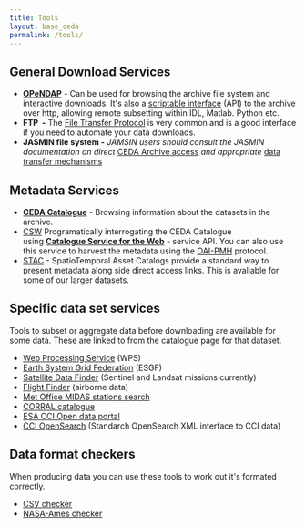 ```yaml
---
title: Tools
layout: base_ceda
permalink: /tools/
---
```


## General Download Services

 - **[OPeNDAP](https://data.ceda.ac.uk)** - Can be used for browsing the archive file system and interactive downloads. It's also a <a href="https://help.ceda.ac.uk/article/4431-ceda-archive-web-download-and-services">scriptable interface</a> (API) to the archive over http, allowing remote subsetting within IDL, Matlab. Python etc.
- **FTP  -** The [File Transfer Protocol](https://help.ceda.ac.uk/article/280-ftp) is very common and is a good interface if you need to automate your data downloads. 
- **JASMIN file system -** _JAMSIN users should consult the JASMIN documentation on direct_ [CEDA Archive access](https://help.jasmin.ac.uk/article/3838-ceda-archive) _and appropriate_ [data transfer mechanisms](https://help.ceda.ac.uk/category/217-data-transfer)

## Metadata Services

- **[CEDA Catalogue](https://catalogue.ceda.ac.uk/)** - Browsing information about the datasets in the archive. 
- [CSW](https://csw.ceda.ac.uk/geonetwork/srv/eng/csw?SERVICE=CSW&VERSION=2.0.2&REQUEST=GetCapabilities) Programatically interrogating the CEDA Catalogue using **[Catalogue Service for the Web](http://www.opengeospatial.org/standards/cat)** - service API. You can also use this service to harvest the metadata using the [OAI-PMH](https://csw.ceda.ac.uk/geonetwork/srv/eng/oaipmh?verb=ListRecords&metadataPrefix=oai_dc) protocol.
- [STAC](https://stac.ceda.ac.uk) - SpatioTemporal Asset Catalogs provide a standard way to present metadata along side direct access links. This is avaliable for some of our larger datasets.  


## Specific data set services

Tools to subset or aggregate data before downloading are available for some data. These are linked to from the catalogue page for that dataset.

- [Web Processing Service](https://ceda-wps-ui.ceda.ac.uk/) (WPS) 
- [Earth System Grid Federation](https://esgf-index1.ceda.ac.uk/projects/esgf-ceda/) (ESGF) 
- [Satellite Data Finder](https://geo-search.ceda.ac.uk/) (Sentinel and Landsat missions currently) 
- [Flight Finder](https://flight-finder.ceda.ac.uk/) (airborne data) 
- [Met Office MIDAS stations search](midas_stations) 
- [CORRAL catalogue](https://utils.ceda.ac.uk/corral)
- [ESA CCI Open data portal](https://climate.esa.int/en/data/#/dashboard) 
- [CCI OpenSearch](https://archive.opensearch.ceda.ac.uk/opensearch/description.xml) (Standarch OpenSearch XML interface to CCI data)

## Data format checkers

When producing data you can use these tools to work out it's formated correctly.

 - [CSV checker](https://utils.ceda.ac.uk/cgi-bin/badccsv/csvchecker)
 - [NASA-Ames checker](https://utils.ceda.ac.uk/nachecker)

